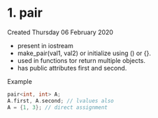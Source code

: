 # 1. pair
Created Thursday 06 February 2020

* present in iostream
* make_pair(val1, val2) or initialize using () or {}.
* used in functions tor return multiple objects.
* has public attributes first and second.

Example
```cpp
pair<int, int> A;
A.first, A.second; // lvalues also
A = {1, 3}; // direct assignment
```
